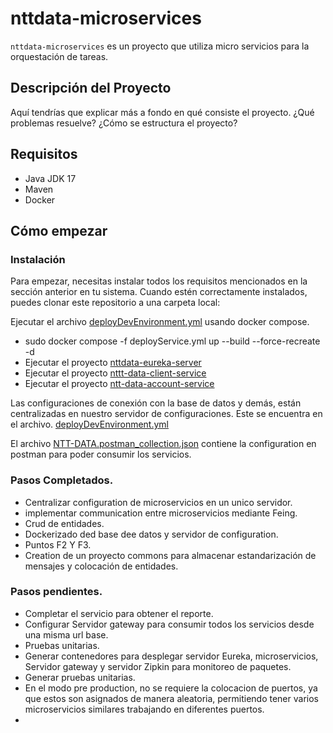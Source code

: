 # nttdata-microservices

`nttdata-microservices` es un proyecto que utiliza micro servicios para la orquestación de tareas.

## Descripción del Proyecto

Aquí tendrías que explicar más a fondo en qué consiste el proyecto. ¿Qué problemas resuelve? ¿Cómo se estructura el proyecto?

## Requisitos

- Java JDK 17
- Maven
- Docker

## Cómo empezar

### Instalación

Para empezar, necesitas instalar todos los requisitos mencionados en la sección anterior en tu sistema. Cuando estén correctamente instalados, puedes clonar este repositorio a una carpeta local:

Ejecutar el archivo [deployDevEnvironment.yml](deployDevEnvironment.yml) usando docker compose.

- sudo docker compose -f deployService.yml up --build --force-recreate -d
- Ejecutar el proyecto [nttdata-eureka-server](nttdata-eureka-server)
- Ejecutar el proyecto [nttt-data-client-service](nttt-data-client-service)
- Ejecutar el proyecto [ntt-data-account-service](ntt-data-account-service)

Las configuraciones de conexión con la base de datos y demás, están centralizadas en nuestro servidor de configuraciones. Este se encuentra en el archivo. [deployDevEnvironment.yml](deployDevEnvironment.yml)

El archivo [NTT-DATA.postman_collection.json](NTT-DATA.postman_collection.json) contiene la configuration en postman para poder consumir los servicios.

### Pasos Completados.

- Centralizar configuration de microservicios en un unico servidor.
- implementar communication entre microservicios mediante Feing.
- Crud de entidades.
- Dockerizado ded base dee datos y servidor de configuration.
- Puntos F2 Y F3.
- Creation de un proyecto commons para almacenar estandarización de mensajes y colocación de entidades.

### Pasos pendientes.

- Completar el servicio para obtener el reporte.
- Configurar Servidor gateway para consumir todos los servicios desde una misma url base.
- Pruebas unitarias.
- Generar contenedores para desplegar servidor Eureka, microservicios, Servidor gateway y servidor Zipkin para monitoreo de paquetes.
- Generar pruebas unitarias.
- En el modo pre production, no se requiere la colocacion de puertos, ya que estos son asignados de manera aleatoria, permitiendo tener varios microservicios similares trabajando en diferentes puertos.
- 